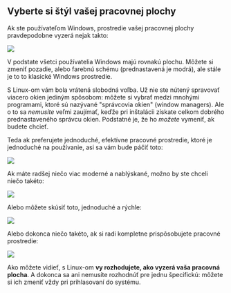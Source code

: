 ﻿<?php require("../../entete.php"); ?> <?php require("../../base.php"); ?> <?php require("../../fonctions.php"); ?>

<div id="corps">

<h2>Vyberte si štýl vašej pracovnej plochy</h2>

<p>Ak ste používateľom Windows, prostredie vašej pracovnej plochy pravdepodobne vyzerá nejak takto:</p>

<img src="Images/windows_vista.jpg" />

<p>V podstate všetci používatelia Windows majú rovnakú plochu. Môžete si zmeniť pozadie, alebo farebnú schému (prednastavená je modrá), ale stále je to to klasické Windows prostredie.</p>

<p>S Linux-om vám bola vrátená slobodná voľba. Už nie ste nútený spravovať viacero okien jediným spôsobom: môžete si vybrať medzi mnohými programami, ktoré sú nazývané "správcovia okien" (window managers). Ale o to sa <i>nemusíte</i> veľmi zaujímať, keďže pri inštalácii získate celkom dobrého prednastaveného správcu okien. Podstatné je, že ho <i>možete</i> vymeniť, ak budete chcieť.</p>

<p>Teda ak preferujete jednoduché, efektívne pracovné prostredie, ktoré je jednoduché na používanie, asi sa vám bude páčiť toto: </p>

<img src="Images/ubuntu.jpg"/>

<p>Ak máte radšej niečo viac moderné a nablýskané, možno by ste chceli niečo takéto:</p>

<img src="Images/kde.png" />

<p>Alebo môžete skúsiť toto, jednoduché a rýchle:</p>

<img src="Images/xfce.jpg" />

<p>Alebo dokonca niečo takéto, ak si radi kompletne prispôsobujete pracovné prostredie:</p>

<img src="Images/wm.jpg" />

<p>Ako môžete vidieť, s Linux-om <b>vy rozhodujete, ako vyzerá vaša pracovná plocha</b>. A dokonca sa ani nemusíte rozhodnúť pre jednu špecifickú: môžete si ich zmeniť vždy pri prihlasovaní do systému.</p>

</div>


